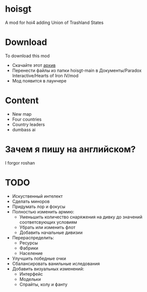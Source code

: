 # hoisgt
 A mod for hoi4 adding Union of Trashland States 



# Download
 To download this mod 
 - Скачайте этот [архив](https://github.com/mcmaximos/hoisgt/archive/refs/heads/main.zip)
 - Перенести файлы из папки hoisgt-main в Документы/Paradox Interactive/Hearts of Iron IV/mod
 - Мод появится в лаунчере

 # Content
  - New map
  - Four countries 
  - Country leaders
  - dumbass ai
# Зачем я пишу на английском?
 I forgor roshan
# TODO
 - Искуственный интелект
 - Сделать миноров 
 - Придумать лор и фокусы
 - Полностью изменить армию:
   - Уменьшить количество снаряжения на дивку до значений соответсвующих условиям
   - Убрать или изменить флот
   - Добавить начальные дивизии
 - Перераспределить:
   - Ресурсы
   - Фабрики
   - Население
 - Улучшить победные очки
 - Сбалансировать ванильные иследования
 - Добавить визуальных изменений:
   - Интерфейс
   - Модельки
   - Спрайты, колу и фанту
 


